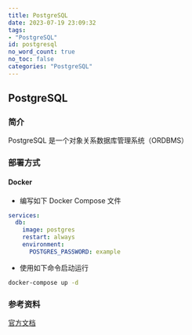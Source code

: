 ```yaml
---
title: PostgreSQL
date: 2023-07-19 23:09:32
tags:
- "PostgreSQL"
id: postgresql
no_word_count: true
no_toc: false
categories: "PostgreSQL"
---
```


## PostgreSQL

### 简介

PostgreSQL 是一个对象关系数据库管理系统（ORDBMS）

### 部署方式

#### Docker

- 编写如下 Docker Compose 文件

```yaml
services:
  db:
    image: postgres
    restart: always
    environment:
      POSTGRES_PASSWORD: example
```

- 使用如下命令启动运行

```bash
docker-compose up -d
```

### 参考资料

[官方文档](https://www.postgresql.org/docs/current/index.html)
